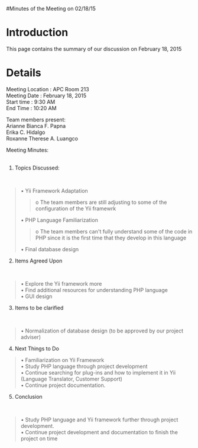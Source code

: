 #Minutes of the Meeting on 02/18/15

# Introduction #

This page contains the summary of our discussion on February 18, 2015


# Details #

Meeting Location : APC Room 213 <br>
Meeting Date : February 18, 2015 <br>
Start time : 9:30 AM <br>
End Time : 10:20 AM <br>

Team members present:<br>
Arianne Bianca F. Papna <br>
Erika C. Hidalgo <br>
Roxanne Therese A. Luangco <br>

Meeting Minutes:<br>
<br>
1. Topics Discussed:<br>
<br>
<blockquote>• Yii Framework Adaptation <br>
<blockquote>o The team members are still adjusting to some of the configuration of the Yii framewrk<br>
</blockquote>• PHP Language Familiarization <br>
<blockquote>o The team members can't fully understand some of the code in PHP since it is the first time that they develop in this language <br>
</blockquote>• Final database design</blockquote>


2. Items Agreed Upon<br>
<br>
<blockquote>• Explore the Yii framework more <br>
• Find additional resources for understanding PHP language <br>
• GUI design</blockquote>


3. Items to be clarified<br>
<br>
<blockquote>• Normalization of database design (to be approved by our project adviser)</blockquote>

4. Next Things to Do<br>
<blockquote>• Familiarization on Yii Framework<br>
• Study PHP language through project development <br>
• Continue searching for plug-ins and how to implement it in Yii (Language Translator, Customer Support) <br>
• Continue project documentation. <br></blockquote>

5. Conclusion<br>
<br>
<blockquote>• Study PHP language and Yii framework further through project development. <br>
• Continue project development and documentation to finish the project on time